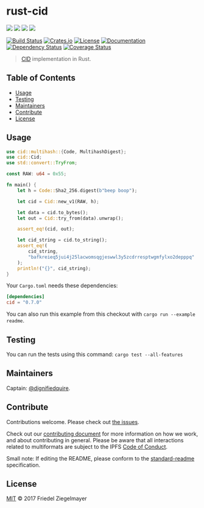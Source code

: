 # rust-cid

[![](https://img.shields.io/badge/made%20by-Protocol%20Labs-blue.svg?style=flat-square)](http://ipn.io)
[![](https://img.shields.io/badge/project-multiformats-blue.svg?style=flat-square)](https://github.com/multiformats/multiformats)
[![](https://img.shields.io/badge/freenode-%23ipfs-blue.svg?style=flat-square)](https://webchat.freenode.net/?channels=%23ipfs)
[![](https://img.shields.io/badge/readme%20style-standard-brightgreen.svg?style=flat-square)](https://github.com/RichardLitt/standard-readme)

[![Build Status](https://github.com/multiformats/rust-cid/workflows/build/badge.svg)](https://github.com/multiformats/rust-cid/actions)
[![Crates.io](https://img.shields.io/crates/v/cid?style=flat-square)](https://crates.io/crates/cid)
[![License](https://img.shields.io/crates/l/cid?style=flat-square)](LICENSE)
[![Documentation](https://docs.rs/cid/badge.svg?style=flat-square)](https://docs.rs/cid)
[![Dependency Status](https://deps.rs/repo/github/multiformats/rust-cid/status.svg)](https://deps.rs/repo/github/multiformats/rust-cid)
[![Coverage Status](https://img.shields.io/codecov/c/github/multiformats/rust-cid?style=flat-square)](https://codecov.io/gh/multiformats/rust-cid)

> [CID](https://github.com/ipld/cid) implementation in Rust.

## Table of Contents

- [Usage](#usage)
- [Testing](#testing)
- [Maintainers](#maintainers)
- [Contribute](#contribute)
- [License](#license)

## Usage

```rust
use cid::multihash::{Code, MultihashDigest};
use cid::Cid;
use std::convert::TryFrom;

const RAW: u64 = 0x55;

fn main() {
    let h = Code::Sha2_256.digest(b"beep boop");

    let cid = Cid::new_v1(RAW, h);

    let data = cid.to_bytes();
    let out = Cid::try_from(data).unwrap();

    assert_eq!(cid, out);

    let cid_string = cid.to_string();
    assert_eq!(
        cid_string,
        "bafkreieq5jui4j25lacwomsqgjeswwl3y5zcdrresptwgmfylxo2depppq"
    );
    println!("{}", cid_string);
}
```

Your `Cargo.toml` needs these dependencies:

```toml
[dependencies]
cid = "0.7.0"
```

You can also run this example from this checkout with `cargo run --example readme`.

## Testing

You can run the tests using this command: `cargo test --all-features`

## Maintainers

Captain: [@dignifiedquire](https://github.com/dignifiedquire).

## Contribute

Contributions welcome. Please check out [the issues](https://github.com/multiformats/rust-cid/issues).

Check out our [contributing document](https://github.com/multiformats/multiformats/blob/master/contributing.md) for more information on how we work, and about contributing in general. Please be aware that all interactions related to multiformats are subject to the IPFS [Code of Conduct](https://github.com/ipfs/community/blob/master/code-of-conduct.md).

Small note: If editing the README, please conform to the [standard-readme](https://github.com/RichardLitt/standard-readme) specification.

## License

[MIT](LICENSE) © 2017 Friedel Ziegelmayer
